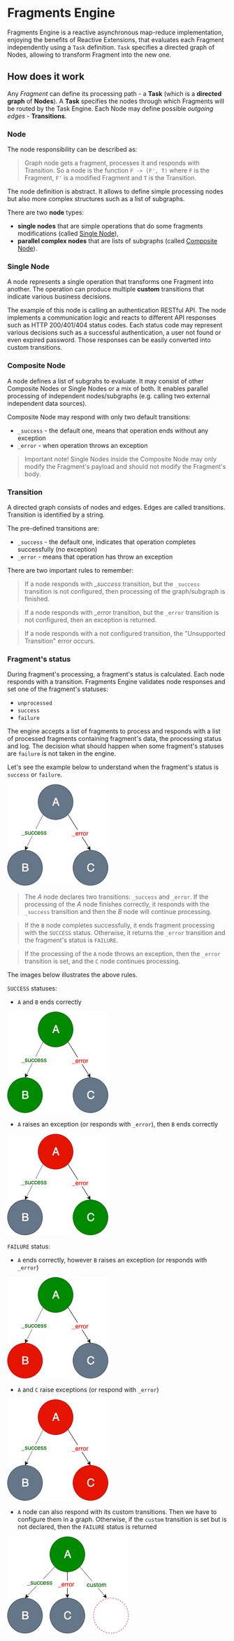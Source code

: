 # Fragments Engine
Fragments Engine is a reactive asynchronous map-reduce implementation, enjoying the benefits of Reactive Extensions, 
that evaluates each Fragment independently using a `Task` definition. `Task` specifies a directed graph of Nodes, 
allowing to transform Fragment into the new one.

## How does it work
Any *Fragment* can define its processing path - a **Task** (which is a **directed graph** of **Nodes**).
A **Task** specifies the nodes through which Fragments will be routed by the Task Engine. 
Each Node may define possible *outgoing edges* - **Transitions**.

### Node
The node responsibility can be described as: 
> Graph node gets a fragment, processes it and responds with Transition. So a node is the function 
>`F -> (F', T)` where `F` is the Fragment, `F'` is a modified Fragment and `T` is the Transition.

The node definition is abstract. It allows to define simple processing nodes but also more complex 
structures such as a list of subgraphs.

There are two **node** types:
  - **single nodes** that are simple operations that do some fragments modifications (called [Single Node](#single-node)),
  - **parallel complex nodes** that are lists of subgraphs (called [Composite Node](#composite-node)).

### Single Node
A node represents a single operation that transforms one Fragment into another. The operation can 
produce multiple **custom** transitions that indicate various business decisions.

The example of this node is calling an authentication RESTful API. The node implements a communication 
logic and reacts to different API responses such as  HTTP 200/401/404 status codes. 
Each status code may represent various decisions such as a successful authentication, a user not 
found or even expired password. Those responses can be easily converted into custom transitions.
 
### Composite Node
A node defines a list of subgrahs to evaluate. It may consist of other Composite Nodes or Single Nodes 
or a mix of both. It enables parallel processing of independent nodes/subgraphs (e.g. calling two 
external independent data sources).

Composite Node may respond with only two default transitions:
  - `_success` - the default one, means that operation ends without any exception
  - `_error` - when operation throws an exception
  
> Important note!
> Single Nodes inside the Composite Node may only modify the Fragment's payload and should not modify 
>the Fragment's body.

### Transition
A directed graph consists of nodes and edges. Edges are called transitions. Transition is identified by a string. 

The pre-defined transitions are:
- `_success` - the default one, indicates that operation completes successfully (no exception)
- `_error` - means that operation has throw an exception

There are two important rules to remember:
> If a node responds with *_success* transition, but the `_success` transition is not configured, then 
>processing of the graph/subgraph is finished.

> If a node responds with *_error* transition, but the `_error` transition is not configured, then an 
>exception is returned.

> If a node responds with a not configured transition, the "Unsupported Transition" error occurs.

### Fragment's status
During fragment's processing, a fragment's status is calculated. Each node responds with a transition. 
Fragments Engine validates node responses and set one of the fragment's statuses:
- `unprocessed`
- `success`
- `failure`

The engine accepts a list of fragments to process and responds with a list of processed fragments 
containing fragment's data, the processing status and log. The decision what should happen when some 
fragment's statuses are `failure` is not taken in the engine.

Let's see the example below to understand when the fragment's status is `success` or `failure`.

![Node with exits](assets/images/graph_node.png)

> The *A* node declares two transitions: `_success` and `_error`. If the processing of the *A* node 
>finishes correctly, it responds with the `_success` transition and then the *B* node will continue 
>processing.

> If the `B` node completes successfully, it ends fragment processing with the `SUCCESS` status. 
> Otherwise, it returns the  `_error` transition and the fragment's status is `FAILURE`.

> If the processing of the `A` node throws an exception, then the `_error` transition is set, and 
>the `C` node continues processing. 

The images below illustrates the above rules.

`SUCCESS` statuses:

* `A` and `B` ends correctly

![A and B ends correctly](assets/images/a_success_b_success.png)

* `A` raises an exception (or responds with `_error`), then `B` ends correctly 

![A ends with error, C ends correctly](assets/images/a_error_c_success.png)

`FAILURE` status:

* `A` ends correctly, however `B` raises an exception (or responds with `_error`)

![Node with exits](assets/images/a_success_b_error.png)

* `A` and `C` raise exceptions (or respond with `_error`)

![Node with exits](assets/images/a_error_c_error.png)

* `A` node can also respond with its custom transitions. Then we have to configure them in a graph. 
Otherwise, if the `custom` transition is set but is not declared, then the `FAILURE` status is returned

![Node with exits](assets/images/a_custom_no_configuration.png)
